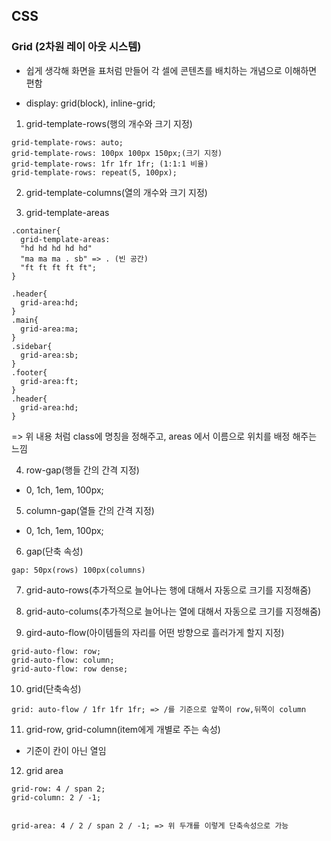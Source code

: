 ## CSS

### Grid (2차원 레이 아웃 시스템)

- 쉽게 생각해 화면을 표처럼 만들어 각 셀에 콘텐츠를 배치하는 개념으로 이해하면 편함

- display: grid(block), inline-grid;

1. grid-template-rows(행의 개수와 크기 지정)

```
grid-template-rows: auto;
grid-template-rows: 100px 100px 150px;(크기 지정)
grid-template-rows: 1fr 1fr 1fr; (1:1:1 비율)
grid-template-rows: repeat(5, 100px);

```

2. grid-template-columns(열의 개수와 크기 지정)

3. grid-template-areas

```
.container{
  grid-template-areas:
  "hd hd hd hd hd"
  "ma ma ma . sb" => . (빈 공간)
  "ft ft ft ft ft";
}

.header{
  grid-area:hd;
}
.main{
  grid-area:ma;
}
.sidebar{
  grid-area:sb;
}
.footer{
  grid-area:ft;
}
.header{
  grid-area:hd;
}

```

=> 위 내용 처럼 class에 명칭을 정해주고, areas 에서 이름으로 위치를 배정 해주는 느낌

4. row-gap(행들 간의 간격 지정)

- 0, 1ch, 1em, 100px;

5. column-gap(열들 간의 간격 지정)

- 0, 1ch, 1em, 100px;

6. gap(단축 속성)

```
gap: 50px(rows) 100px(columns)

```

7. grid-auto-rows(추가적으로 늘어나는 행에 대해서 자동으로 크기를 지정해줌)

8. grid-auto-colums(추가적으로 늘어나는 열에 대해서 자동으로 크기를 지정해줌)

9. gird-auto-flow(아이템들의 자리를 어떤 방향으로 흘러가게 할지 지정)

```
grid-auto-flow: row;
grid-auto-flow: column;
grid-auto-flow: row dense;

```

10. grid(단축속성)

```
grid: auto-flow / 1fr 1fr 1fr; => /를 기준으로 앞쪽이 row,뒤쪽이 column

```

11. grid-row, grid-column(item에게 개별로 주는 속성)

- 기준이 칸이 아닌 열임

12. grid area

```
grid-row: 4 / span 2;
grid-column: 2 / -1;


grid-area: 4 / 2 / span 2 / -1; => 위 두개를 이렇게 단축속성으로 가능

```
